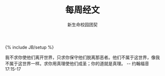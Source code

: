 ﻿---
layout: post
title: "每周经文"
description: ""
author: "新生命校园团契"
category: 经文分享
tags: [灵修]
---
{% include JB/setup %}

我不求你使他们离开世界，只求你保守他们脱离那恶者。他们不属于这世界，像我不属于这世界一样。求你用真理使他们成圣；你的道就是真理。 -- 约翰福音17:15-17
